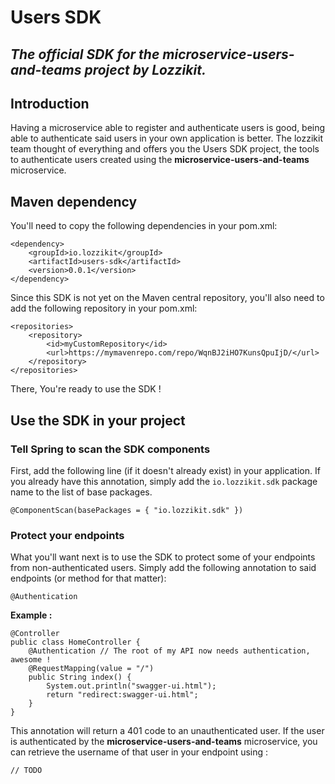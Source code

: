 # Users SDK

## *The official SDK for the **microservice-users-and-teams** project by Lozzikit.*

## Introduction

Having a microservice able to register and authenticate users is good, being able to authenticate 
said users in your own application is better. The lozzikit team thought of everything and 
offers you the Users SDK project, the tools to authenticate users created using the 
**microservice-users-and-teams** microservice. 

## Maven dependency

You'll need to copy the following dependencies in your pom.xml:

```
<dependency>
    <groupId>io.lozzikit</groupId>
    <artifactId>users-sdk</artifactId>
    <version>0.0.1</version>
</dependency>
```

Since this SDK is not yet on the Maven central repository, you'll also need to add the following 
repository in your pom.xml:

```
<repositories>
    <repository>
        <id>myCustomRepository</id>
        <url>https://mymavenrepo.com/repo/WqnBJ2iHO7KunsQpuIjD/</url>
    </repository>
</repositories>
``` 

There, You're ready to use the SDK !

## Use the SDK in your project

### Tell Spring to scan the SDK components 

First, add the following line (if it doesn't already exist) in your application. If you already have this annotation, simply add the `io.lozzikit.sdk` package name to the list of base packages.

```
@ComponentScan(basePackages = { "io.lozzikit.sdk" })
```

### Protect your endpoints

What you'll want next is to use the SDK to protect some of your endpoints from non-authenticated users. Simply add the 
following annotation to said endpoints (or method for that matter):

```
@Authentication
```

**Example :**

```
@Controller
public class HomeController {
    @Authentication // The root of my API now needs authentication, awesome !
    @RequestMapping(value = "/")
    public String index() {
        System.out.println("swagger-ui.html");
        return "redirect:swagger-ui.html";
    }
}

```

This annotation will return a 401 code to an unauthenticated user. If the user is authenticated by 
the **microservice-users-and-teams** microservice, you can retrieve the username of that user in your 
endpoint using :

```
// TODO
```



